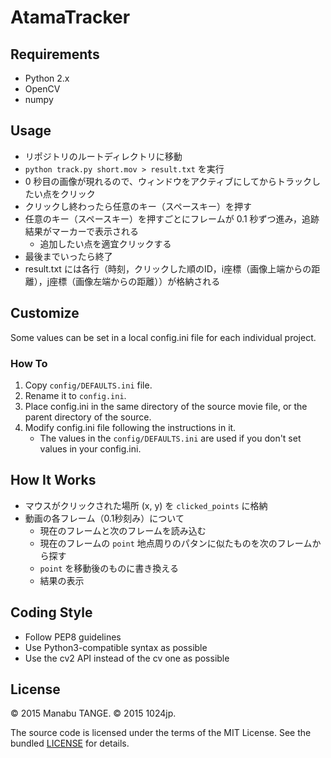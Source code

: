AtamaTracker
============

## Requirements

- Python 2.x
- OpenCV
- numpy


## Usage

- リポジトリのルートディレクトリに移動
- `python track.py short.mov > result.txt` を実行
- 0 秒目の画像が現れるので、ウィンドウをアクティブにしてからトラックしたい点をクリック
- クリックし終わったら任意のキー（スペースキー）を押す
- 任意のキー（スペースキー）を押すごとにフレームが 0.1 秒ずつ進み，追跡結果がマーカーで表示される
    - 追加したい点を適宜クリックする
- 最後までいったら終了
- result.txt には各行（時刻，クリックした順のID，i座標（画像上端からの距離），j座標（画像左端からの距離））が格納される


## Customize

Some values can be set in a local config.ini file for each individual project.

### How To
1. Copy `config/DEFAULTS.ini` file.
2. Rename it to `config.ini`.
3. Place config.ini in the same directory of the source movie file,
   or the parent directory of the source.
4. Modify config.ini file following the instructions in it.
    - The values in the `config/DEFAULTS.ini` are used if you don't set values
      in your config.ini.


## How It Works

- マウスがクリックされた場所 (x, y) を `clicked_points` に格納
- 動画の各フレーム（0.1秒刻み）について
    - 現在のフレームと次のフレームを読み込む
    - 現在のフレームの `point` 地点周りのパタンに似たものを次のフレームから探す
    - `point` を移動後のものに書き換える
    - 結果の表示


## Coding Style

- Follow PEP8 guidelines
- Use Python3-compatible syntax as possible
- Use the cv2 API instead of the cv one as possible


## License

© 2015 Manabu TANGE.
© 2015 1024jp.

The source code is licensed under the terms of the MIT License. See the bundled [LICENSE](LICENSE) for details.